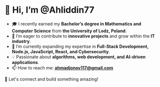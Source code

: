 # 👋 Hi, I’m @Ahliddin77

- 🎓 I recently earned my **Bachelor’s degree in Mathematics and Computer Science** from **the University of Lodz, Poland**.  
- 👀 I’m eager to contribute to **innovative projects** and grow within the **IT industry**.  
- 🌱 I’m currently expanding my expertise in **Full-Stack Development, Node.js, JavaScript, React, and Cybersecurity**.  
- 💡 Passionate about **algorithms, web development, and AI-driven applications**.  
- 📫 How to reach me: **ahmadjonov117@gmail.com**  

🚀 Let's connect and build something amazing!  
